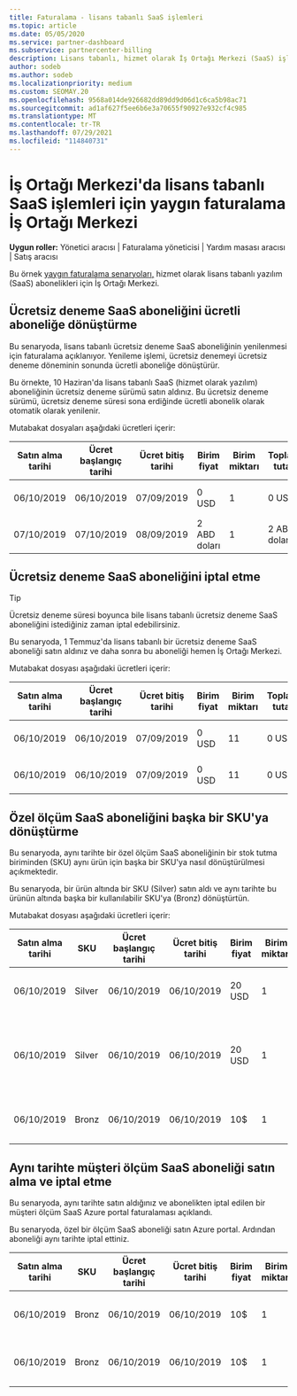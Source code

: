 ```yaml
---
title: Faturalama - lisans tabanlı SaaS işlemleri
ms.topic: article
ms.date: 05/05/2020
ms.service: partner-dashboard
ms.subservice: partnercenter-billing
description: Lisans tabanlı, hizmet olarak İş Ortağı Merkezi (SaaS) işlemleri için yaygın faturalama senaryoları hakkında bilgi alın.
author: sodeb
ms.author: sodeb
ms.localizationpriority: medium
ms.custom: SEOMAY.20
ms.openlocfilehash: 9568a014de926682dd89dd9d06d1c6ca5b98ac71
ms.sourcegitcommit: ad1af627f5ee6b6e3a70655f90927e932cf4c985
ms.translationtype: MT
ms.contentlocale: tr-TR
ms.lasthandoff: 07/29/2021
ms.locfileid: "114840731"
---
```

# <a name="common-billing-scenarios-for-license-based-saas-transactions-in-partner-center"></a>İş Ortağı Merkezi'da lisans tabanlı SaaS işlemleri için yaygın faturalama İş Ortağı Merkezi

**Uygun roller:** Yönetici aracısı | Faturalama yöneticisi | Yardım masası aracısı | Satış aracısı


Bu örnek [yaygın faturalama senaryoları,](common-billing-scenarios.md) hizmet olarak lisans tabanlı yazılım (SaaS) abonelikleri için İş Ortağı Merkezi.

## <a name="convert-a-free-trial-saas-subscription-to-a-paid-subscription"></a>Ücretsiz deneme SaaS aboneliğini ücretli aboneliğe dönüştürme

Bu senaryoda, lisans tabanlı ücretsiz deneme SaaS aboneliğinin yenilenmesi için faturalama açıklanıyor. Yenileme işlemi, ücretsiz denemeyi ücretsiz deneme döneminin sonunda ücretli aboneliğe dönüştürür.

Bu örnekte, 10 Haziran'da lisans tabanlı SaaS (hizmet olarak yazılım) aboneliğinin ücretsiz deneme sürümü satın aldınız. Bu ücretsiz deneme sürümü, ücretsiz deneme süresi sona erdiğinde ücretli abonelik olarak otomatik olarak yenilenir.

Mutabakat dosyaları aşağıdaki ücretleri içerir:

| Satın alma tarihi | Ücret başlangıç tarihi | Ücret bitiş tarihi | Birim fiyat | Birim miktarı | Toplam tutar | Ücret türü | Abonelik açıklaması |
| ------------- | ----------------- | --------------- | ---------- | ------------- | ------------ | ----------- | ----------------- |
| 06/10/2019 | 06/10/2019 | 07/09/2019 | 0 USD | 1 | 0 USD | Yeni | Ücretsiz deneme sürümü |
| 07/10/2019 | 07/10/2019 | 08/09/2019 | 2 ABD doları | 1 | 2 ABD doları | Yenile | Ücretli abonelik |

## <a name="cancel-a-free-trial-saas-subscription"></a>Ücretsiz deneme SaaS aboneliğini iptal etme

> [!TIP]
> Ücretsiz deneme süresi boyunca bile lisans tabanlı ücretsiz deneme SaaS aboneliğini istediğiniz zaman iptal edebilirsiniz.

Bu senaryoda, 1 Temmuz'da lisans tabanlı bir ücretsiz deneme SaaS aboneliği satın aldınız ve daha sonra bu aboneliği hemen İş Ortağı Merkezi.

Mutabakat dosyası aşağıdaki ücretleri içerir:

| Satın alma tarihi | Ücret başlangıç tarihi | Ücret bitiş tarihi | Birim fiyat | Birim miktarı | Toplam tutar | Ücret türü | Abonelik açıklaması |
| ------------- | ----------------- | --------------- | ---------- | ------------- | ------------ | ----------- | ----------------- |
| 06/10/2019 | 06/10/2019 | 07/09/2019 | 0 USD | 11 | 0 USD | Yeni | Ücretsiz deneme sürümü |
| 06/10/2019 | 06/10/2019 | 07/09/2019 | 0 USD | 11 | 0 USD | İptal | Ücretsiz deneme sürümü |

## <a name="convert-custom-meter-saas-subscription-to-another-sku"></a>Özel ölçüm SaaS aboneliğini başka bir SKU'ya dönüştürme

Bu senaryoda, aynı tarihte bir özel ölçüm SaaS aboneliğinin bir stok tutma biriminden (SKU) aynı ürün için başka bir SKU'ya nasıl dönüştürülmesi açıkmektedir.

Bu senaryoda, bir ürün altında bir SKU (Silver) satın aldı ve aynı tarihte bu ürünün altında başka bir kullanılabilir SKU'ya (Bronz) dönüştürtün.

Mutabakat dosyası aşağıdaki ücretleri içerir:

| Satın alma tarihi | SKU | Ücret başlangıç tarihi | Ücret bitiş tarihi | Birim fiyat | Birim miktarı | Toplam tutar | Ücret türü | Abonelik açıklaması |
| ------------- | ----------------- | ----------------- | --------------- | ---------- | ------------- | ------------ | ----------- | ----------------- |
| 06/10/2019 | Silver | 06/10/2019 | 06/10/2019 | 20 USD | 1 | 20 USD | Yeni | Özel ölçüm SaaS aboneliği |
| 06/10/2019 | Silver | 06/10/2019 | 06/10/2019 | 20 USD | 1 | -20 ABD doları | Dönüştür | Özel ölçüm SaaS aboneliği için prorated rebill |
| 06/10/2019 | Bronz | 06/10/2019 | 06/10/2019 | 10$ | 1 | 10$ | Dönüştür | Özel ölçüm SaaS aboneliği |

## <a name="purchase-and-cancel-a-customer-meter-saas-subscription-on-same-date"></a>Aynı tarihte müşteri ölçüm SaaS aboneliği satın alma ve iptal etme

Bu senaryoda, aynı tarihte satın aldığınız ve abonelikten iptal edilen bir müşteri ölçüm SaaS Azure portal faturalaması açıklandı.

Bu senaryoda, özel bir ölçüm SaaS aboneliği satın Azure portal. Ardından aboneliği aynı tarihte iptal ettiniz.

| Satın alma tarihi | SKU | Ücret başlangıç tarihi | Ücret bitiş tarihi | Birim fiyat | Birim miktarı | Toplam tutar | Ücret türü | Abonelik açıklaması |
| ------------- | ------------- |----------------- | --------------- | ---------- | ------------- | ------------ | ----------- | ----------------- |
| 06/10/2019 | Bronz | 06/10/2019 | 06/10/2019 | 10$ | 1 | 10$ | Yeni | Özel ölçüm SaaS aboneliği |
| 06/10/2019 | Bronz | 06/10/2019 | 06/10/2019 | 10$ | 1 | -10 ABD doları | CancelImmediate | Özel ölçüm SaaS aboneliği |
